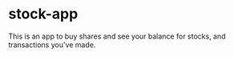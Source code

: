 # stock-app

This is an app to buy shares and see your balance for stocks, and transactions you've made.
